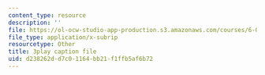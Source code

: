 ```yaml
---
content_type: resource
description: ''
file: https://ol-ocw-studio-app-production.s3.amazonaws.com/courses/6-004-computation-structures-spring-2017/d238262dd7c01164bb21f1ffb5af6b72_FkFYxaWhn8g.srt
file_type: application/x-subrip
resourcetype: Other
title: 3play caption file
uid: d238262d-d7c0-1164-bb21-f1ffb5af6b72
---
```


